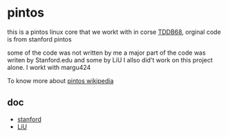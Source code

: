 # pintos
this is a pintos linux core that we workt with in corse [TDDB68](https://www.ida.liu.se/~TDDB68/), orginal code is from stanford pintos 

some of the code was not written by me 
a major part of the code was writen by Stanford.edu and some by LiU 
I allso did't work on this project alone. I workt with margu424

To know more about [pintos wikipedia](https://en.wikipedia.org/wiki/Pintos)

## doc 
* [stanford](https://web.stanford.edu/class/cs140/projects/pintos/pintos_1.html)
* [LiU](https://www.ida.liu.se/~TDDB68/labs/doc/pintos.pdf)
